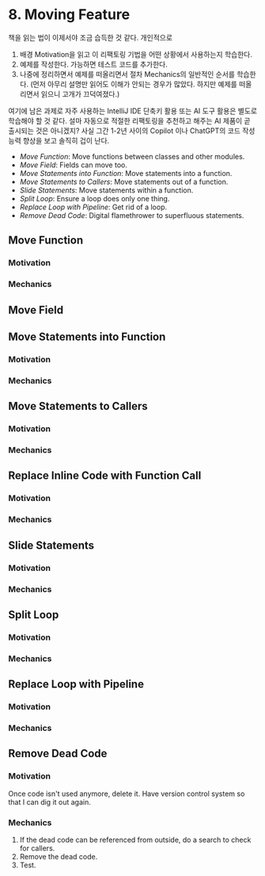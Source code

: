 # 8. Moving Feature

책을 읽는 법이 이제서야 조금 습득한 것 같다. 개인적으로

1. 배경 Motivation을 읽고 이 리팩토링 기법을 어떤 상황에서 사용하는지 학습한다.
2. 예제를 작성한다. 가능하면 테스트 코드를 추가한다.
3. 나중에 정리하면서 예제를 떠올리면서 절차 Mechanics의 일반적인 순서를 학습한다. (먼저 아무리 설명만 읽어도 이해가 안되는 경우가 많았다. 하지만 예제를 떠올리면서 읽으니 고개가 끄덕여졌다.)

여기에 남은 과제로 자주 사용하는 IntelliJ IDE 단축키 활용 또는 AI 도구 활용은 별도로 학습해야 할 것 같다. 설마 자동으로 적절한 리팩토링을 추천하고 해주는 AI 제품이 곧 출시되는 것은 아니겠지?
사실 그간 1-2년 사이의 Copilot 이나 ChatGPT의 코드 작성 능력 향상을 보고 솔직히 겁이 난다.

- _Move Function_: Move functions between classes and other modules.
- _Move Field_: Fields can move too.
- _Move Statements into Function_: Move statements into a function.
- _Move Statements to Callers_: Move statements out of a function.
- _Slide Statements_: Move statements within a function.
- _Split Loop_: Ensure a loop does only one thing.
- _Replace Loop with Pipeline_: Get rid of a loop.
- _Remove Dead Code_: Digital flamethrower to superfluous statements.

## Move Function

### Motivation

### Mechanics

## Move Field

## Move Statements into Function

### Motivation

### Mechanics

## Move Statements to Callers

### Motivation

### Mechanics

## Replace Inline Code with Function Call

### Motivation

### Mechanics

## Slide Statements

### Motivation

### Mechanics

## Split Loop

### Motivation

### Mechanics

## Replace Loop with Pipeline

### Motivation

### Mechanics

## Remove Dead Code

### Motivation

Once code isn't used anymore, delete it. Have version control system so that I can dig it out again.

### Mechanics

1. If the dead code can be referenced from outside, do a search to check for callers.
2. Remove the dead code.
3. Test.

